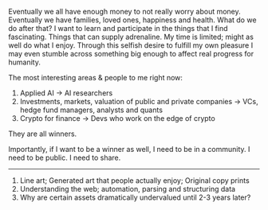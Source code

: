 Eventually we all have enough money to not really worry about money. Eventually we have families, loved ones, happiness and health.
What do we do after that?
I want to learn and participate in the things that I find fascinating.
Things that can supply adrenaline.
My time is limited; might as well do what I enjoy.
Through this selfish desire to fulfill my own pleasure I may even stumble across something big enough to affect real progress for humanity.

The most interesting areas & people to me right now:

1. Applied AI -> AI researchers
2. Investments, markets, valuation of public and private companies -> VCs, hedge fund managers, analysts and quants
3. Crypto for finance -> Devs who work on the edge of crypto

They are all winners.

Importantly, if I want to be a winner as well, I need to be in a community. I need to be public. I need to share.

---

1. Line art; Generated art that people actually enjoy; Original copy prints
2. Understanding the web; automation, parsing and structuring data
3. Why are certain assets dramatically undervalued until 2-3 years later?

